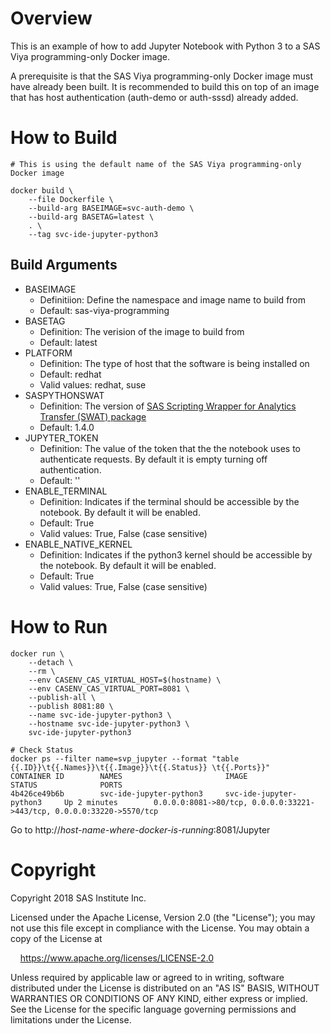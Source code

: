 # Overview

This is an example of how to add Jupyter Notebook with Python 3 to a SAS Viya
programming-only Docker image.

A prerequisite is that the SAS Viya programming-only Docker
image must have already been built. It is recommended to build this on top of an image
that has host authentication (auth-demo or auth-sssd) already added.

# How to Build

```
# This is using the default name of the SAS Viya programming-only Docker image 

docker build \
    --file Dockerfile \
    --build-arg BASEIMAGE=svc-auth-demo \
    --build-arg BASETAG=latest \
    . \
    --tag svc-ide-jupyter-python3
```

## Build Arguments

* BASEIMAGE
    * Definitiion: Define the namespace and image name to build from
    * Default: sas-viya-programming
* BASETAG
    * Definition: The verision of the image to build from
    * Default: latest
* PLATFORM
    * Definition: The type of host that the software is being installed on
    * Default: redhat
    * Valid values: redhat, suse
* SASPYTHONSWAT
    * Definition: The version of [SAS Scripting Wrapper for Analytics Transfer (SWAT) package](https://github.com/sassoftware/python-swat)
    * Default: 1.4.0
* JUPYTER_TOKEN
    * Definition: The value of the token that the the notebook uses to authenticate requests. By default it is empty turning off authentication.
    * Default: ''
* ENABLE_TERMINAL
    * Definition: Indicates if the terminal should be accessible by the notebook. By default it will be enabled.
    * Default: True
    * Valid values: True, False (case sensitive)
* ENABLE_NATIVE_KERNEL
    * Definition: Indicates if the python3 kernel should be accessible by the notebook. By default it will be enabled.
    * Default: True
    * Valid values: True, False (case sensitive)
    
# How to Run
```
docker run \
    --detach \
    --rm \
    --env CASENV_CAS_VIRTUAL_HOST=$(hostname) \
    --env CASENV_CAS_VIRTUAL_PORT=8081 \
    --publish-all \
    --publish 8081:80 \
    --name svc-ide-jupyter-python3 \
    --hostname svc-ide-jupyter-python3 \
    svc-ide-jupyter-python3

# Check Status
docker ps --filter name=svp_jupyter --format "table {{.ID}}\t{{.Names}}\t{{.Image}}\t{{.Status}} \t{{.Ports}}"
CONTAINER ID        NAMES                       IMAGE                       STATUS              PORTS
4b426ce49b6b        svc-ide-jupyter-python3     svc-ide-jupyter-python3     Up 2 minutes        0.0.0.0:8081->80/tcp, 0.0.0.0:33221->443/tcp, 0.0.0.0:33220->5570/tcp
```

Go to  http://_host-name-where-docker-is-running_:8081/Jupyter

# Copyright

Copyright 2018 SAS Institute Inc.

Licensed under the Apache License, Version 2.0 (the "License");
you may not use this file except in compliance with the License.
You may obtain a copy of the License at

&nbsp;&nbsp;&nbsp;&nbsp;https://www.apache.org/licenses/LICENSE-2.0

Unless required by applicable law or agreed to in writing, software
distributed under the License is distributed on an "AS IS" BASIS,
WITHOUT WARRANTIES OR CONDITIONS OF ANY KIND, either express or implied.
See the License for the specific language governing permissions and
limitations under the License.
